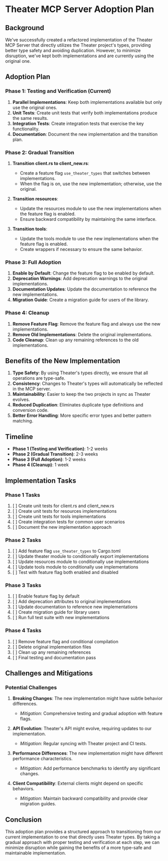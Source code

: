 # Theater MCP Server Adoption Plan

## Background

We've successfully created a refactored implementation of the Theater MCP Server that directly utilizes the Theater project's types, providing better type safety and avoiding duplication. However, to minimize disruption, we've kept both implementations and are currently using the original one.

## Adoption Plan

### Phase 1: Testing and Verification (Current)

1. **Parallel Implementations**: Keep both implementations available but only use the original ones.
2. **Unit Tests**: Create unit tests that verify both implementations produce the same results.
3. **Integration Tests**: Create integration tests that exercise the key functionality.
4. **Documentation**: Document the new implementation and the transition plan.

### Phase 2: Gradual Transition

1. **Transition client.rs to client_new.rs**:
   - Create a feature flag `use_theater_types` that switches between implementations.
   - When the flag is on, use the new implementation; otherwise, use the original.

2. **Transition resources**:
   - Update the resources module to use the new implementations when the feature flag is enabled.
   - Ensure backward compatibility by maintaining the same interface.

3. **Transition tools**:
   - Update the tools module to use the new implementations when the feature flag is enabled.
   - Create wrappers if necessary to ensure the same behavior.

### Phase 3: Full Adoption

1. **Enable by Default**: Change the feature flag to be enabled by default.
2. **Deprecation Warnings**: Add deprecation warnings to the original implementations.
3. **Documentation Updates**: Update the documentation to reference the new implementations.
4. **Migration Guide**: Create a migration guide for users of the library.

### Phase 4: Cleanup

1. **Remove Feature Flag**: Remove the feature flag and always use the new implementations.
2. **Remove Old Implementations**: Delete the original implementations.
3. **Code Cleanup**: Clean up any remaining references to the old implementations.

## Benefits of the New Implementation

1. **Type Safety**: By using Theater's types directly, we ensure that all operations are type-safe.
2. **Consistency**: Changes to Theater's types will automatically be reflected in the MCP server.
3. **Maintainability**: Easier to keep the two projects in sync as Theater evolves.
4. **Reduced Duplication**: Eliminates duplicate type definitions and conversion code.
5. **Better Error Handling**: More specific error types and better pattern matching.

## Timeline

- **Phase 1 (Testing and Verification)**: 1-2 weeks
- **Phase 2 (Gradual Transition)**: 2-3 weeks
- **Phase 3 (Full Adoption)**: 1-2 weeks
- **Phase 4 (Cleanup)**: 1 week

## Implementation Tasks

### Phase 1 Tasks

1. [ ] Create unit tests for client.rs and client_new.rs
2. [ ] Create unit tests for resources implementations
3. [ ] Create unit tests for tools implementations
4. [ ] Create integration tests for common user scenarios
5. [ ] Document the new implementation approach

### Phase 2 Tasks

1. [ ] Add feature flag `use_theater_types` to Cargo.toml
2. [ ] Update theater module to conditionally export implementations
3. [ ] Update resources module to conditionally use implementations
4. [ ] Update tools module to conditionally use implementations
5. [ ] Test with feature flag both enabled and disabled

### Phase 3 Tasks

1. [ ] Enable feature flag by default
2. [ ] Add deprecation attributes to original implementations
3. [ ] Update documentation to reference new implementations
4. [ ] Create migration guide for library users
5. [ ] Run full test suite with new implementations

### Phase 4 Tasks

1. [ ] Remove feature flag and conditional compilation
2. [ ] Delete original implementation files
3. [ ] Clean up any remaining references
4. [ ] Final testing and documentation pass

## Challenges and Mitigations

### Potential Challenges

1. **Breaking Changes**: The new implementation might have subtle behavior differences.
   - *Mitigation*: Comprehensive testing and gradual adoption with feature flags.

2. **API Evolution**: Theater's API might evolve, requiring updates to our implementation.
   - *Mitigation*: Regular syncing with Theater project and CI tests.

3. **Performance Differences**: The new implementation might have different performance characteristics.
   - *Mitigation*: Add performance benchmarks to identify any significant changes.

4. **Client Compatibility**: External clients might depend on specific behaviors.
   - *Mitigation*: Maintain backward compatibility and provide clear migration guides.

## Conclusion

This adoption plan provides a structured approach to transitioning from our current implementation to one that directly uses Theater types. By taking a gradual approach with proper testing and verification at each step, we can minimize disruption while gaining the benefits of a more type-safe and maintainable implementation.
